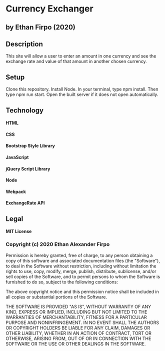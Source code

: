 # Currency Exchanger

## by Ethan Firpo (2020)

## Description

This site will allow a user to enter an amount in one currency and see the exchange rate and value of that amount in another chosen currency.

## Setup

Clone this repository. Install Node. In your terminal, type npm install. Then type npm run start. Open the built server if it does not open automatically.

## Technology

#### HTML
#### CSS
#### Bootstrap Style Library
#### JavaScript
#### jQuery Script Library
#### Node
#### Webpack
#### ExchangeRate API

## Legal

#### MIT License

### Copyright (c) 2020 Ethan Alexander Firpo

Permission is hereby granted, free of charge, to any person obtaining a copy
of this software and associated documentation files (the "Software"), to deal
in the Software without restriction, including without limitation the rights
to use, copy, modify, merge, publish, distribute, sublicense, and/or sell
copies of the Software, and to permit persons to whom the Software is
furnished to do so, subject to the following conditions:

The above copyright notice and this permission notice shall be included in all
copies or substantial portions of the Software.

THE SOFTWARE IS PROVIDED "AS IS", WITHOUT WARRANTY OF ANY KIND, EXPRESS OR
IMPLIED, INCLUDING BUT NOT LIMITED TO THE WARRANTIES OF MERCHANTABILITY,
FITNESS FOR A PARTICULAR PURPOSE AND NONINFRINGEMENT. IN NO EVENT SHALL THE
AUTHORS OR COPYRIGHT HOLDERS BE LIABLE FOR ANY CLAIM, DAMAGES OR OTHER
LIABILITY, WHETHER IN AN ACTION OF CONTRACT, TORT OR OTHERWISE, ARISING FROM,
OUT OF OR IN CONNECTION WITH THE SOFTWARE OR THE USE OR OTHER DEALINGS IN THE
SOFTWARE.

